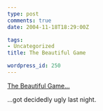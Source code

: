 ```yaml
---
type: post
comments: true
date: 2004-11-18T18:29:00Z

tags:
- Uncategorized
title: The Beautiful Game

wordpress_id: 250
---
```


[The Beautiful Game…](http://news.bbc.co.uk/sport1/hi/football/internationals/4021277.stm)  

...got decidedly ugly last night.
